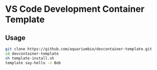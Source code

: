 # VS Code Development Container Template

## Usage
```bash
git clone https://github.com/aquariumbio/devcontainer-template.git
cd devcontainer-template
sh template-install.sh
template say-hello -n Bob
```

